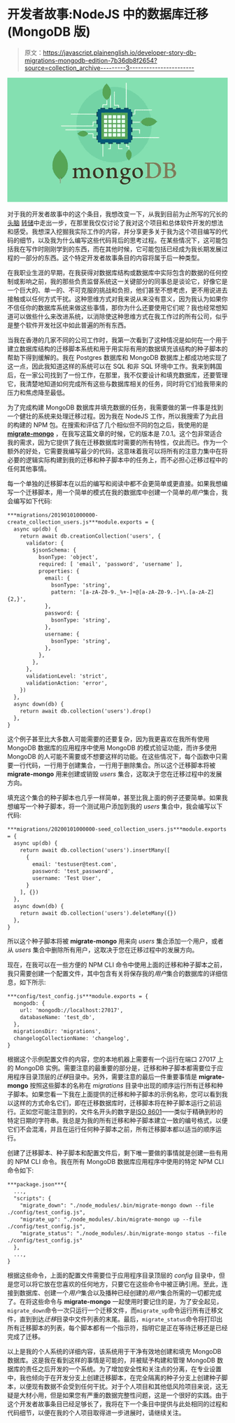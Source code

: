 # 开发者故事:NodeJS 中的数据库迁移(MongoDB 版)

> 原文：<https://javascript.plainenglish.io/developer-story-db-migrations-mongodb-edition-7b36db8f2654?source=collection_archive---------3----------------------->

![](img/2dd4553b4a23b6801f93d8e99e4b63f0.png)

对于我的开发者故事中的这个条目，我想改变一下，从我到目前为止所写的冗长的[头脑](https://medium.com/@keithvictordawson/developer-diary-the-beginning-13448dbbb0c6) [转储](https://medium.com/@keithvictordawson/developer-story-step-1-db-7e2cf8291eb9)中走出一步，在那里我仅仅讨论了我对这个项目和总体软件开发的想法和感受。我想深入挖掘我实际工作的内容，并分享更多关于我为这个项目编写的代码的细节，以及我为什么编写这些代码背后的思考过程。在某些情况下，这可能包括我在写作时刚刚学到的东西，而在其他时候，它可能包括已经成为我长期发展过程的一部分的东西。这个特定开发者故事条目的内容将属于后一种类型。

在我职业生涯的早期，在我获得对数据库结构或数据库中实际包含的数据的任何控制或影响之前，我的那些负责监督系统这一关键部分的同事总是谈论它，好像它是一个巨大的、单一的、不可克服的挑战和负担，他们甚至不想考虑，更不用说进去接触或以任何方式干扰。这种思维方式对我来说从来没有意义，因为我认为如果你不信任你的数据库系统来做这些事情，那你为什么还要使用它们呢？我也经常想知道可以做些什么来改进系统，以消除使这种思维方式在我工作过的所有公司，似乎是整个软件开发社区中如此普遍的所有东西。

当我在香港的几家不同的公司工作时，我第一次看到了这种情况是如何在一个用于建立数据库结构的迁移脚本系统和用于用实际有用的数据填充该结构的种子脚本的帮助下得到缓解的。我在 Postgres 数据库和 MongoDB 数据库上都成功地实现了这一点，因此我知道这样的系统可以在 SQL 和非 SQL 环境中工作。我来到韩国后，在一家公司找到了一份工作，在那里，我不仅要设计和填充数据库，还要管理它，我清楚地知道如何完成所有这些与数据库相关的任务，同时将它们给我带来的压力和焦虑降至最低。

为了完成构建 MongoDB 数据库并填充数据的任务，我需要做的第一件事是找到一个健壮的系统来处理迁移过程。因为我在 NodeJS 工作，所以我搜索了为此目的构建的 NPM 包。在搜索和评估了几个相似但不同的包之后，我使用的是 [**migrate-mongo**](https://www.npmjs.com/package/migrate-mongo) ，在我写这篇文章的时候，它的版本是 7.0.1。这个包非常适合我的需求，因为它提供了我在迁移数据库时需要的所有特性，仅此而已。作为一个额外的好处，它需要我编写最少的代码，这意味着我可以将所有的注意力集中在将必要的逻辑实际构建到我的迁移和种子脚本中的任务上，而不必担心迁移过程中的任何其他事情。

每一个单独的迁移脚本在以后的编写和阅读中都不会更简单或更直接。如果我想编写一个迁移脚本，用一个简单的模式在我的数据库中创建一个简单的*用户*集合，我会编写如下代码:

```
***migrations/20190101000000-create_collection_users.js***module.exports = {
  async up(db) {
    return await db.creationCollection('users', {
      validator: {
        $jsonSchema: {
          bsonType: 'object',
          required: [ 'email', 'password', 'username' ],
          properties: {
            email: {
              bsonType: 'string',
              pattern: '[a-zA-Z0-9._%+-]+@[a-zA-Z0-9.-]+\.[a-zA-Z]{2,}',
            },
            password: {
              bsonType: 'string',
            },
            username: {
              bsonType: 'string',
            },
          },
        },
      },
      validationLevel: 'strict',
      validationAction: 'error',
    })
  },
  async down(db) {
    return await db.collection('users').drop()
  },
}
```

这个例子甚至比大多数人可能需要的还要复杂，因为我更喜欢在我所有使用 MongoDB 数据库的应用程序中使用 MongoDB 的模式验证功能，而许多使用 MongoDB 的人可能不需要或不想要这样的功能。在这些情况下，每个函数中只需要一行代码，一行用于创建集合，一行用于删除集合。所以这个迁移脚本将被 **migrate-mongo** 用来创建或销毁 *users* 集合，这取决于您在迁移过程中的发展方向。

填充这个集合的种子脚本也几乎一样简单，甚至比我上面的例子还要简单。如果我想编写一个种子脚本，将一个测试用户添加到我的 *users* 集合中，我会编写以下代码:

```
***migrations/20200101000000-seed_collection_users.js***module.exports = {
  async up(db) {
    return await db.collection('users').insertMany([
      {
        email: 'testuser@test.com',
        password: 'test_password',
        username: 'Test User',
      }
    ], {})
  },
  async down(db) {
    return await db.collection('users').deleteMany({})
  },
}
```

所以这个种子脚本将被 **migrate-mongo** 用来向 *users* 集合添加一个用户，或者从 *users* 集合中删除所有用户，这取决于您在迁移过程中的发展方向。

现在，在我可以在一些方便的 NPM CLI 命令中使用上面的迁移和种子脚本之前，我只需要创建一个配置文件，其中包含有关将保存我的*用户*集合的数据库的详细信息，如下所示:

```
***config/test_config.js***module.exports = {
  mongodb: {
    url: 'mongodb://localhost:27017',
    databaseName: 'test_db',
  },
  migrationsDir: 'migrations',
  changelogCollectionName: 'changelog',
}
```

根据这个示例配置文件的内容，您的本地机器上需要有一个运行在端口 27017 上的 MongoDB 实例。需要注意的最重要的部分是，迁移和种子脚本都需要位于应用程序目录顶层的*迁移*目录中。另外，需要注意的最后一件重要事情是 **migrate-mongo** 按照这些脚本的名称在 *migrations* 目录中出现的顺序运行所有迁移和种子脚本。如果您看一下我在上面提供的迁移和种子脚本的示例名称，您可以看到我以这样的方式命名它们，即在迁移数据库时，迁移脚本将在种子脚本运行之前运行。正如您可能注意到的，文件名开头的数字是[ISO 8601](https://en.wikipedia.org/wiki/ISO_8601)——类似于精确到秒的特定日期的字符串。我总是为我的所有迁移和种子脚本建立一致的编号格式，以便它们不会混淆，并且在运行任何种子脚本之前，所有迁移脚本都以适当的顺序运行。

创建了迁移脚本、种子脚本和配置文件后，剩下唯一要做的事情就是创建一些有用的 NPM CLI 命令。我在所有 MongoDB 数据库应用程序中使用的特定 NPM CLI 命令如下:

```
***package.json***{
  ...,
  "scripts": {
    "migrate_down": "./node_modules/.bin/migrate-mongo down --file ./config/test_config.js",
    "migrate_up": "./node_modules/.bin/migrate-mongo up --file ./config/test_config.js",
    "migrate_status": "./node_modules/.bin/migrate-mongo status --file ./config/test_config.js"
  },
  ...,
}
```

根据这些命令，上面的配置文件需要位于应用程序目录顶层的 *config* 目录中，但是您可以将它放在您喜欢的任何地方，只要它在这些命令中被正确引用。至此，连接到数据库、创建一个*用户*集合以及播种已经创建的*用户*集合所需的一切都完成了。在将这些命令与 **migrate-mongo** 一起使用时要记住的是，为了安全起见，`migrate_down`命令一次只运行一个迁移文件，而`migrate_up`命令运行所有迁移文件，直到到达*迁移*目录中文件列表的末尾。最后，`migrate_status`命令将打印出所有迁移脚本的列表，每个脚本都有一个指示符，指明它是正在等待迁移还是已经完成了迁移。

以上是我的个人系统的详细内容，该系统用于干净有效地创建和填充 MongoDB 数据库。这是我在看到这样的事情是可能的，并被赋予构建和管理 MongoDB 数据库的责任之后开发的一个系统。为了增加安全性和关注点的分离，在专业设置中，我也倾向于在开发分支上创建迁移脚本，在完全隔离的种子分支上创建种子脚本，以便现有数据不会受到任何干扰。对于个人项目和其他低风险项目来说，这无疑是大材小用，但是如果您有严重的数据完整性问题，这是一个很好的实践。由于这个开发者故事条目已经足够长了，我将在下一个条目中提供与此处相同的过程和代码细节，以便在我的个人项目取得进一步进展时，请继续关注。